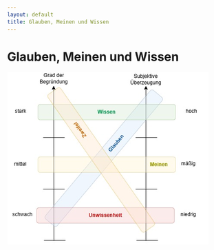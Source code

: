 ```yaml
---
layout: default
title: Glauben, Meinen und Wissen
---
```


# Glauben, Meinen und Wissen

![Glauben, Meinen und Wissen](/pages/img/glauben-wissen-meinen.jpg)